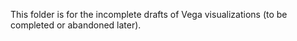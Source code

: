This folder is for the incomplete drafts of Vega visualizations (to be completed or abandoned later).
